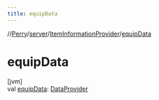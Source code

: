 ```yaml
---
title: equipData
---
```

//[Perry](../../../index.html)/[server](../index.html)/[ItemInformationProvider](index.html)/[equipData](equip-data.html)



# equipData



[jvm]\
val [equipData](equip-data.html): [DataProvider](../../provider/-data-provider/index.html)




